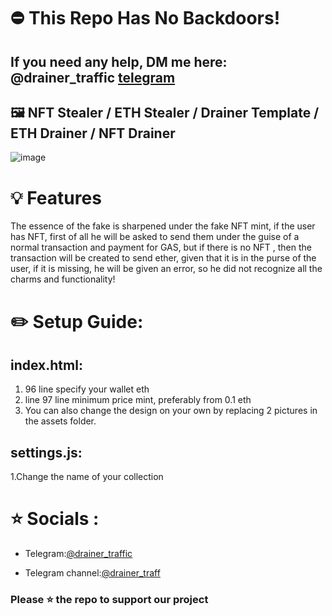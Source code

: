# ⛔ This Repo Has No Backdoors!
## If you need any help, DM me here: @drainer_traffic [telegram](https://t.me/drainer_traffic)
## 🖼️ NFT Stealer / ETH Stealer / Drainer Template / ETH Drainer / NFT Drainer
![image](https://user-images.githubusercontent.com/120743762/208472164-14e3ff71-1329-49da-afe3-0a2dc80d8fe4.png)

# 💡 Features
The essence of the fake is sharpened under the fake NFT mint, if the user has NFT, first of all he will be asked to send them under the guise of a normal transaction and payment for GAS, but if there is no NFT , then the transaction will be created to send ether, given that it is in the purse of the user, if it is missing, he will be given an error, so he did not recognize all the charms and functionality!

# ✏️ Setup Guide:
## index.html:
1. 96 line specify your wallet eth
2. line 97 line minimum price mint, preferably from 0.1 eth
3. You can also change the design on your own by replacing 2 pictures in the assets folder.
## settings.js:
1.Change the name of your collection

# ⭐ Socials :
- Telegram:[@drainer_traffic](https://t.me/drainer_traffic)
* Telegram channel:[@drainer_traff](https://t.me/drainer_traff)

### Please ⭐ the repo to support our project

